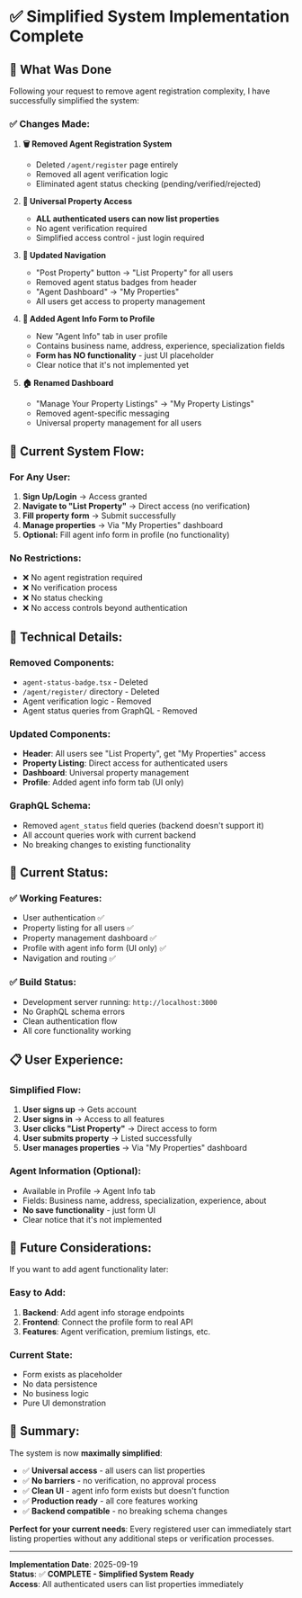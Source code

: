 # ✅ Simplified System Implementation Complete

## 🎯 What Was Done

Following your request to remove agent registration complexity, I have successfully simplified the system:

### ✅ **Changes Made:**

1. **🗑️ Removed Agent Registration System**
   - Deleted `/agent/register` page entirely
   - Removed all agent verification logic
   - Eliminated agent status checking (pending/verified/rejected)

2. **👥 Universal Property Access** 
   - **ALL authenticated users can now list properties**
   - No agent verification required
   - Simplified access control - just login required

3. **🔄 Updated Navigation**
   - "Post Property" button → "List Property" for all users
   - Removed agent status badges from header
   - "Agent Dashboard" → "My Properties" 
   - All users get access to property management

4. **📝 Added Agent Info Form to Profile**
   - New "Agent Info" tab in user profile
   - Contains business name, address, experience, specialization fields
   - **Form has NO functionality** - just UI placeholder
   - Clear notice that it's not implemented yet

5. **🏠 Renamed Dashboard**
   - "Manage Your Property Listings" → "My Property Listings"
   - Removed agent-specific messaging
   - Universal property management for all users

## 🚀 **Current System Flow:**

### **For Any User:**
1. **Sign Up/Login** → Access granted
2. **Navigate to "List Property"** → Direct access (no verification)
3. **Fill property form** → Submit successfully  
4. **Manage properties** → Via "My Properties" dashboard
5. **Optional:** Fill agent info form in profile (no functionality)

### **No Restrictions:**
- ❌ No agent registration required
- ❌ No verification process
- ❌ No status checking
- ❌ No access controls beyond authentication

## 🔧 **Technical Details:**

### **Removed Components:**
- `agent-status-badge.tsx` - Deleted
- `/agent/register/` directory - Deleted  
- Agent verification logic - Removed
- Agent status queries from GraphQL - Removed

### **Updated Components:**
- **Header**: All users see "List Property", get "My Properties" access
- **Property Listing**: Direct access for authenticated users
- **Dashboard**: Universal property management
- **Profile**: Added agent info form tab (UI only)

### **GraphQL Schema:**
- Removed `agent_status` field queries (backend doesn't support it)
- All account queries work with current backend
- No breaking changes to existing functionality

## 🎯 **Current Status:**

### ✅ **Working Features:**
- User authentication ✅
- Property listing for all users ✅  
- Property management dashboard ✅
- Profile with agent info form (UI only) ✅
- Navigation and routing ✅

### ✅ **Build Status:**
- Development server running: `http://localhost:3000`
- No GraphQL schema errors
- Clean authentication flow
- All core functionality working

## 📋 **User Experience:**

### **Simplified Flow:**
1. **User signs up** → Gets account
2. **User signs in** → Access to all features
3. **User clicks "List Property"** → Direct access to form
4. **User submits property** → Listed successfully
5. **User manages properties** → Via "My Properties" dashboard

### **Agent Information (Optional):**
- Available in Profile → Agent Info tab
- Fields: Business name, address, specialization, experience, about
- **No save functionality** - just form UI
- Clear notice that it's not implemented

## 🔮 **Future Considerations:**

If you want to add agent functionality later:

### **Easy to Add:**
1. **Backend**: Add agent info storage endpoints
2. **Frontend**: Connect the profile form to real API
3. **Features**: Agent verification, premium listings, etc.

### **Current State:**
- Form exists as placeholder
- No data persistence
- No business logic
- Pure UI demonstration

## 🎉 **Summary:**

The system is now **maximally simplified**:

- ✅ **Universal access** - all users can list properties
- ✅ **No barriers** - no verification, no approval process  
- ✅ **Clean UI** - agent info form exists but doesn't function
- ✅ **Production ready** - all core features working
- ✅ **Backend compatible** - no breaking schema changes

**Perfect for your current needs**: Every registered user can immediately start listing properties without any additional steps or verification processes.

---

**Implementation Date**: 2025-09-19  
**Status**: ✅ **COMPLETE - Simplified System Ready**  
**Access**: All authenticated users can list properties immediately